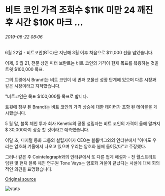 # 비트 코인 가격 조회수 $11K 미만 24 깨진 후 시간 $10K 마크 ...

###### 2019-06-22 08:06

6월 22일 - 비트코인(BTC)은 지난해 3월 이후 처음으로 $11,000 선을 넘었습니다.

어제, 6 월 21, 전문 상인 피터 브란트는 비트 코인의 가격이 현재 목표를 복용하는 것을 트윗 $100,000 목표.

그의 트윗에서 Brandt는 비트 코인이 네 번째 포물선 성장 단계에 있으며 다른 시장과 같은 시장이라고 지적했습니다.

"비트코인은 목표 $100,000를 목표로 합니다.

트윗에 첨부 된 Brandt는 비트 코인의 가격 상승에 대한 데이터가 포함 된 테이블을 게시했습니다.

5 월 말, 블록 체인 투자 회사 Kenetic의 공동 설립자는 비트 코인의 가격이 올해 말까지 $ 30,000까지 상승 할 것이라고 예측했습니다.

이달 초, 디지털 통화 그룹의 설립자이자 CEO는 블룸버그와의 인터뷰에서 "아마도 우리는 암호화 겨울에서 나오고 있으며 우리는 암호화 봄에 들어갔다"고 주장했다.

그러나 같은 주 Cointelegraph와의 인터뷰에서 또 다른 업계 해설자 - 전 월스트리트 임원 및 현재 블록 체인 연구원 Tone Vays는 암호화 겨울이 끝났다는 사실에 대해 회의적인 의견을 표명했습니다.

[Original source](https://cointelegraph.com/news/bitcoin-price-hits-11k-less-than-24-hours-after-breaking-10k-mark)

![stats](https://c.statcounter.com/11760860/0/a89fa40b/1/ "stats")